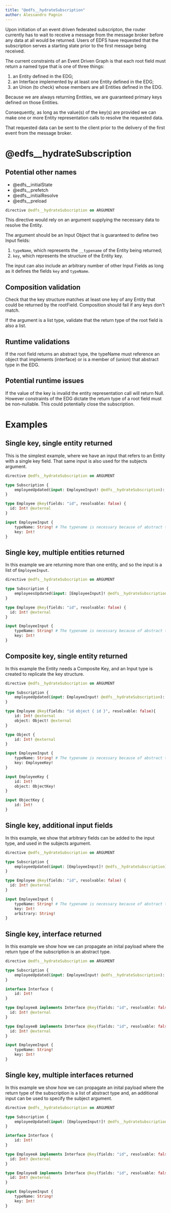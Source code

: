 ```yaml
---
title: "@edfs__hydrateSubscription"
author: Alessandro Pagnin
---
```


Upon initiation of an event driven federated subscripton, the router currently has to wait to receive a message from the message broker before any data at all would be returned.
Users of EDFS have requested that the subscription serves a starting state prior to the first message being received.

The current constraints of an Event Driven Graph is that each root field must return a named type that is one of three things:
1. an Entity defined in the EDG;
2. an Interface implemented by at least one Entity defined in the EDG;
3. an Union (to check) whose members are all Entities defined in the EDG.

Because we are always returning Entities, we are guaranteed primary keys defined on those Entities.

Consequently, as long as the value(s) of the key(s) are provided we can make one or more Entity representation calls to resolve the requested data.

That requested data can be sent to the client prior to the delivery of the first event from the message broker.

# @edfs__hydrateSubscription

## Potential other names

- @edfs__initialState
- @edfs__prefetch
- @edfs__initialResolve
- @edfs__preload

```graphql
directive @edfs__hydrateSubscription on ARGUMENT
```

This directive would rely on an argument supplying the necessary data to resolve the Entity.

The argument should be an Input Object that is guaranteed to define two Input fields:
1. `typeName`, which represents the `__typename` of the Entity being returned;
2. `key`, which represents the structure of the Entity key.

The input can also include an arbitrary number of other Input Fields as long as it defines the fields `key` and `typeName`.

## Composition validation

Check that the key structure matches at least one key of any Entity that could be returned by the rootField.
Composition should fail if any keys don't match.

If the argument is a list type, validate that the return type of the root field is also a list.

## Runtime validations

If the root field returns an abstract type, the typeName must reference an object that implements (interface) or is a member of (union) that abstract type in the EDG.

## Potential runtime issues

If the value of the key is invalid the entity representation call will return Null.
However constraints of the EDG dictate the return type of a root field must be non-nullable.
This could potentially close the subscription.

# Examples

## Single key, single entity returned

This is the simplest example, where we have an input that refers to an Entity with a single key field. That same input is also used for the subjects argument.

```graphql
directive @edfs__hydrateSubscription on ARGUMENT

type Subscription {
    employeeUpdated(input: EmployeeInput! @edfs__hydrateSubscription): Employee! @edfs__natsSubscribe(subjects: ["employeeUpdated.{{ args.input.key }}"]) 
}

type Employee @key(fields: "id", resolvable: false) {
  id: Int! @external
}

input EmployeeInput {
    typeName: String! # The typename is necessary because of abstract types
    key: Int!
}
```


## Single key, multiple entities returned

In this example we are returning more than one entity, and so the input is a list of `EmployeeInput`.

```graphql
directive @edfs__hydrateSubscription on ARGUMENT

type Subscription {
    employeesUpdated(input: [EmployeeInput]! @edfs__hydrateSubscription): [Employee!] @edfs__natsSubscribe(subjects: ["employeesUpdated"]) 
}

type Employee @key(fields: "id", resolvable: false) {
  id: Int! @external
}

input EmployeeInput {
    typeName: String! # The typename is necessary because of abstract types
    key: Int!
}
```

## Composite key, single entity returned

In this example the Entity needs a Composite Key, and an Input type is created to replicate the key structure.

```graphql
directive @edfs__hydrateSubscription on ARGUMENT

type Subscription {
    employeeUpdated(input: EmployeeInput! @edfs__hydrateSubscription): Employee! @edfs__natsSubscribe(subjects: ["employeeUpdated.{{ args.input.key.id }}_{{ args.input.key.object.id }}"]) 
}

type Employee @key(fields: "id object { id }", resolvable: false){
    id: Int! @external
    object: Object! @external
}

type Object {
    id: Int! @external
}

input EmployeeInput {
    typeName: String! # The typename is necessary because of abstract types
    key: EmployeeKey!
}

input EmployeeKey {
    id: Int!
    object: ObjectKey!
}

input ObjectKey {
    id: Int!
}
```

## Single key, additional input fields


In this example, we show that arbitrary fields can be added to the input type, and used in the subjects argument.

```graphql
directive @edfs__hydrateSubscription on ARGUMENT

type Subscription {
    employeeUpdated(input: [EmployeeInput]! @edfs__hydrateSubscription): Employee! @edfs__natsSubscribe(subjects: ["employeeUpdated.{{ args.input.arbitrary }}"]) 
}

type Employee @key(fields: "id", resolvable: false) {
  id: Int! @external
}

input EmployeeInput {
    typeName: String! # The typename is necessary because of abstract types
    key: Int!
    arbitrary: String!
}
```

## Single key, interface returned

In this example we show how we can propagate an inital payload where the return type of the subscription is an abstract type. 

```graphql
directive @edfs__hydrateSubscription on ARGUMENT

type Subscription {
    employeeUpdated(input: EmployeeInput! @edfs__hydrateSubscription): Interface! @edfs__natsSubscribe(subjects: ["employeeUpdated.{{ args.input.key.id }}_{{ args.input.key.object.id }}"]) 
}

interface Interface {
    id: Int!
}

type EmployeeA implements Interface @key(fields: "id", resolvable: false){
  id: Int! @external
}

type EmployeeB implements Interface @key(fields: "id", resolvable: false){
  id: Int! @external
}

input EmployeeInput {
    typeName: String!
    key: Int!
}
```

## Single key, multiple interfaces returned

In this example we show how we can propagate an inital payload where the return type of the subscription is a list of abstract type and, an additional input can be used to specify the subject argument.

```graphql
directive @edfs__hydrateSubscription on ARGUMENT

type Subscription {
    employeeUpdated(input: [EmployeeInput!]! @edfs__hydrateSubscription, subject: String): [Interface!]! @edfs__natsSubscribe(subjects: ["employeeUpdated.{{ args.subject }}"]) 
}

interface Interface {
    id: Int!
}

type EmployeeA implements Interface @key(fields: "id", resolvable: false){
  id: Int! @external
}

type EmployeeB implements Interface @key(fields: "id", resolvable: false){
  id: Int! @external
}

input EmployeeInput {
    typeName: String!
    key: Int!
}
```
